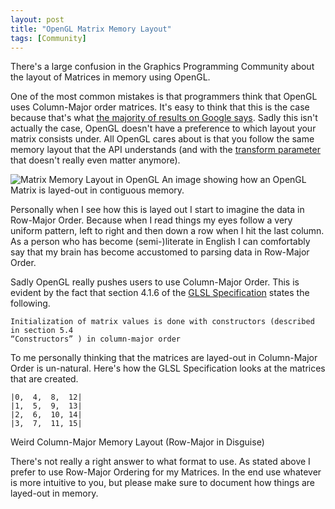 ```yaml
---
layout: post
title: "OpenGL Matrix Memory Layout"
tags: [Community]
---
```


There's a large confusion in the Graphics Programming Community about the
layout of Matrices in memory using OpenGL.

One of the most common mistakes is that programmers think that OpenGL uses
Column-Major order matrices. It's easy to think that this is the case because
that's what [the majority of results on Google says](https://www.google.com/webhp?sourceid=chrome-instant&ion=1&espv=2&ie=UTF-8#q=opengl%20matrix%20major%20order).
Sadly this isn't actually the case, OpenGL doesn't have a preference to which
layout your matrix consists under. All OpenGL cares about is that you follow
the same memory layout that the API understands (and with the
[transform parameter](http://docs.gl/gl4/glUniform#parameters) that doesn't
really even matter anymore).

![Matrix Memory Layout in OpenGL](http://i.imgur.com/WJw9mbK.jpg)
An image showing how an OpenGL Matrix is layed-out in contiguous memory.

Personally when I see how this is layed out I start to imagine the data in
Row-Major Order. Because when I read things my eyes follow a very uniform
pattern, left to right and then down a row when I hit the last column. As a
person who has become (semi-)literate in English I can comfortably say that
my brain has become accustomed to parsing data in Row-Major Order.

Sadly OpenGL really pushes users to use Column-Major Order. This is evident by
the fact that section 4.1.6 of the [GLSL Specification](https://www.opengl.org/registry/doc/GLSLangSpec.4.40.pdf)
states the following.

    Initialization of matrix values is done with constructors (described in section 5.4
    “Constructors” ) in column-major order

To me personally thinking that the matrices are layed-out in Column-Major
Order is un-natural. Here's how the GLSL Specification looks at the matrices
that are created.

```
|0,  4,  8,  12|
|1,  5,  9,  13|
|2,  6,  10, 14|
|3,  7,  11, 15|
```
Weird Column-Major Memory Layout (Row-Major in Disguise)

There's not really a right answer to what format to use. As stated above I
prefer to use Row-Major Ordering for my Matrices. In the end use whatever is
more intuitive to you, but please make sure to document how things are
layed-out in memory.
